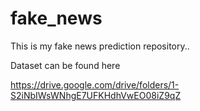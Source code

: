 # fake_news
This is my fake news prediction repository..

Dataset can be found here 

https://drive.google.com/drive/folders/1-S2iNbIWsWNhgE7UFKHdhVwEO08iZ9qZ

